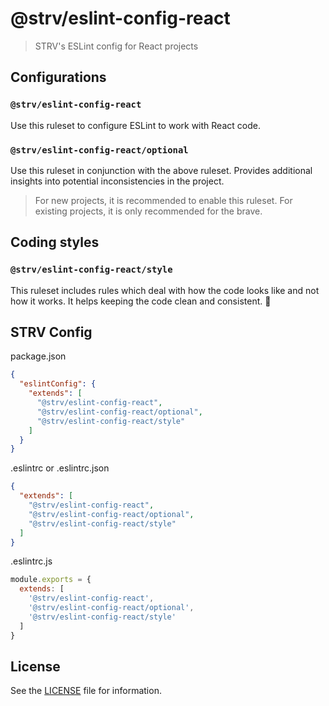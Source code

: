# @strv/eslint-config-react

> STRV's ESLint config for React projects

## Configurations

### `@strv/eslint-config-react`

Use this ruleset to configure ESLint to work with React code.

### `@strv/eslint-config-react/optional`

Use this ruleset in conjunction with the above ruleset. Provides additional insights into potential inconsistencies in the project.

> For new projects, it is recommended to enable this ruleset. For existing projects, it is only recommended for the brave.

## Coding styles

### `@strv/eslint-config-react/style`

This ruleset includes rules which deal with how the code looks like and not how it works. It helps keeping the code clean and consistent. 🎨

## STRV Config

package.json

```json
{
  "eslintConfig": {
    "extends": [
      "@strv/eslint-config-react",
      "@strv/eslint-config-react/optional",
      "@strv/eslint-config-react/style"
    ]
  }
}
```

.eslintrc or .eslintrc.json

```json
{
  "extends": [
    "@strv/eslint-config-react",
    "@strv/eslint-config-react/optional",
    "@strv/eslint-config-react/style"
  ]
}
```

.eslintrc.js

```js
module.exports = {
  extends: [
    '@strv/eslint-config-react',
    '@strv/eslint-config-react/optional',
    '@strv/eslint-config-react/style'
  ]
}
```

## License

See the [LICENSE](LICENSE) file for information.
